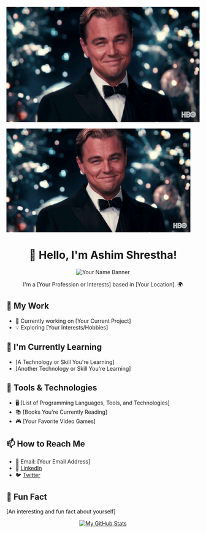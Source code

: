 <p align="center">
<img src="./_readme/leo.gif" alt="Image Description" width="600" height="300">
</p>

![Welcoming Leonardo](_readme/leo.gif)

<h1 align="center">👋 Hello, I'm Ashim Shrestha!</h1>

<p align="center">
  <img src="link_to_your_banner_image" alt="Your Name Banner">
</p>

<p align="center">I'm a [Your Profession or Interests] based in [Your Location]. 🌍</p>

## 💼 My Work

- 🚀 Currently working on [Your Current Project]
- 💡 Exploring [Your Interests/Hobbies]

## 🌱 I'm Currently Learning

- [A Technology or Skill You're Learning]
- [Another Technology or Skill You're Learning]

## 🔧 Tools & Technologies

- 🖥️ [List of Programming Languages, Tools, and Technologies]
- 📚 [Books You're Currently Reading]
- 🎮 [Your Favorite Video Games]

## 📫 How to Reach Me

- 📧 Email: [Your Email Address]
- 💬 [LinkedIn](https://www.linkedin.com/in/your_username)
- 🐦 [Twitter](https://twitter.com/your_username)

## 🚀 Fun Fact

[An interesting and fun fact about yourself]

<p align="center">
  <a href="https://github.com/AshimStha">
    <img src="https://github-readme-stats.vercel.app/api?username=AshimStha&show_icons=true&theme=dark" alt="My GitHub Stats">
  </a>
</p>

<!-- Add any additional sections, images, or customizations you want -->
